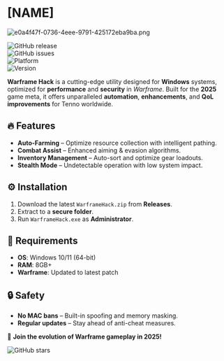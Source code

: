 # [NAME]

![e0a4f47f-0736-4eee-9791-425172eba9ba.png](https://i.postimg.cc/05LM1bYD/e0a4f47f-0736-4eee-9791-425172eba9ba.png)  

![GitHub release](https://img.shields.io/github/release-date/next/WarframeHack?label=Release%20Date&style=flat-square)  
![GitHub issues](https://img.shields.io/github/issues-raw/next/WarframeHack?label=Open%20Issues&style=flat-square)  
![Platform](https://img.shields.io/badge/Platform-Windows-blue?style=flat-square)  
![Version](https://img.shields.io/badge/Version-2025%20Ready-green?style=flat-square)  

**Warframe Hack** is a cutting-edge utility designed for **Windows** systems, optimized for **performance** and **security** in *Warframe*. Built for the **2025** game meta, it offers unparalleled **automation**, **enhancements**, and **QoL improvements** for Tenno worldwide.  

## 🔥 Features  
- **Auto-Farming** – Optimize resource collection with intelligent pathing.  
- **Combat Assist** – Enhanced aiming & evasion algorithms.  
- **Inventory Management** – Auto-sort and optimize gear loadouts.  
- **Stealth Mode** – Undetectable operation with low system impact.  

## ⚙️ Installation  
1. Download the latest `WarframeHack.zip` from **Releases**.  
2. Extract to a **secure folder**.  
3. Run `WarframeHack.exe` as **Administrator**.  

## 📌 Requirements  
- **OS**: Windows 10/11 (64-bit)  
- **RAM**: 8GB+  
- **Warframe**: Updated to latest patch  

## 🔒 Safety  
- **No MAC bans** – Built-in spoofing and memory masking.  
- **Regular updates** – Stay ahead of anti-cheat measures.  

🚀 **Join the evolution of Warframe gameplay in 2025!**  

![GitHub stars](https://img.shields.io/github/stars/next/WarframeHack?label=Stars&style=social)
